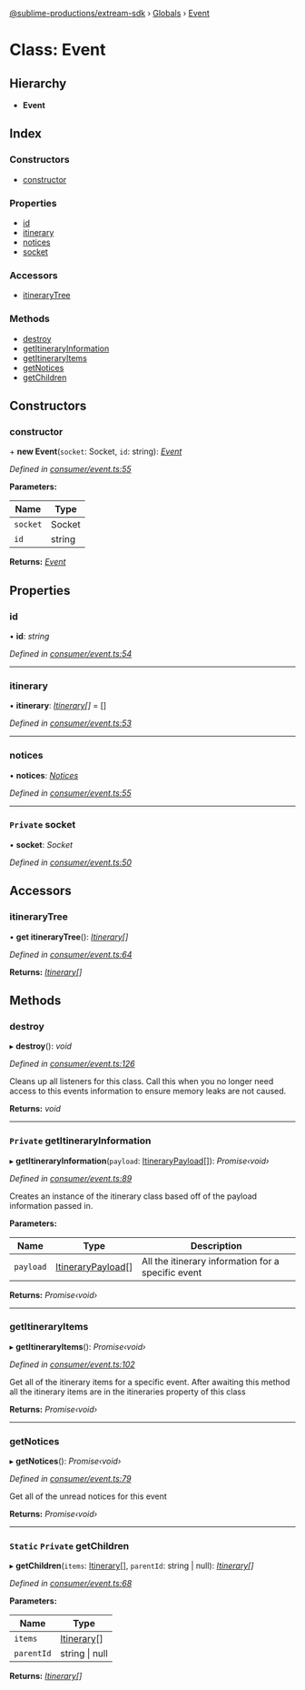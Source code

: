 [@sublime-productions/extream-sdk](../README.md) › [Globals](../globals.md) › [Event](event.md)

# Class: Event

## Hierarchy

* **Event**

## Index

### Constructors

* [constructor](event.md#constructor)

### Properties

* [id](event.md#id)
* [itinerary](event.md#itinerary)
* [notices](event.md#notices)
* [socket](event.md#private-socket)

### Accessors

* [itineraryTree](event.md#itinerarytree)

### Methods

* [destroy](event.md#destroy)
* [getItineraryInformation](event.md#private-getitineraryinformation)
* [getItineraryItems](event.md#getitineraryitems)
* [getNotices](event.md#getnotices)
* [getChildren](event.md#static-private-getchildren)

## Constructors

###  constructor

\+ **new Event**(`socket`: Socket, `id`: string): *[Event](event.md)*

*Defined in [consumer/event.ts:55](https://github.com/Extream-SaaS/ex-sdk/blob/ed34b16/src/consumer/event.ts#L55)*

**Parameters:**

Name | Type |
------ | ------ |
`socket` | Socket |
`id` | string |

**Returns:** *[Event](event.md)*

## Properties

###  id

• **id**: *string*

*Defined in [consumer/event.ts:54](https://github.com/Extream-SaaS/ex-sdk/blob/ed34b16/src/consumer/event.ts#L54)*

___

###  itinerary

• **itinerary**: *[Itinerary](itinerary.md)[]* = []

*Defined in [consumer/event.ts:53](https://github.com/Extream-SaaS/ex-sdk/blob/ed34b16/src/consumer/event.ts#L53)*

___

###  notices

• **notices**: *[Notices](notices.md)*

*Defined in [consumer/event.ts:55](https://github.com/Extream-SaaS/ex-sdk/blob/ed34b16/src/consumer/event.ts#L55)*

___

### `Private` socket

• **socket**: *Socket*

*Defined in [consumer/event.ts:50](https://github.com/Extream-SaaS/ex-sdk/blob/ed34b16/src/consumer/event.ts#L50)*

## Accessors

###  itineraryTree

• **get itineraryTree**(): *[Itinerary](itinerary.md)[]*

*Defined in [consumer/event.ts:64](https://github.com/Extream-SaaS/ex-sdk/blob/ed34b16/src/consumer/event.ts#L64)*

**Returns:** *[Itinerary](itinerary.md)[]*

## Methods

###  destroy

▸ **destroy**(): *void*

*Defined in [consumer/event.ts:126](https://github.com/Extream-SaaS/ex-sdk/blob/ed34b16/src/consumer/event.ts#L126)*

Cleans up all listeners for this class. Call this when you no longer need access to this events information to ensure memory leaks are not caused.

**Returns:** *void*

___

### `Private` getItineraryInformation

▸ **getItineraryInformation**(`payload`: [ItineraryPayload](../interfaces/itinerarypayload.md)[]): *Promise‹void›*

*Defined in [consumer/event.ts:89](https://github.com/Extream-SaaS/ex-sdk/blob/ed34b16/src/consumer/event.ts#L89)*

Creates an instance of the itinerary class based off of the payload information passed in.

**Parameters:**

Name | Type | Description |
------ | ------ | ------ |
`payload` | [ItineraryPayload](../interfaces/itinerarypayload.md)[] | All the itinerary information for a specific event  |

**Returns:** *Promise‹void›*

___

###  getItineraryItems

▸ **getItineraryItems**(): *Promise‹void›*

*Defined in [consumer/event.ts:102](https://github.com/Extream-SaaS/ex-sdk/blob/ed34b16/src/consumer/event.ts#L102)*

Get all of the itinerary items for a specific event. After awaiting this method all the itinerary items are in the itineraries property of this class

**Returns:** *Promise‹void›*

___

###  getNotices

▸ **getNotices**(): *Promise‹void›*

*Defined in [consumer/event.ts:79](https://github.com/Extream-SaaS/ex-sdk/blob/ed34b16/src/consumer/event.ts#L79)*

Get all of the unread notices for this event

**Returns:** *Promise‹void›*

___

### `Static` `Private` getChildren

▸ **getChildren**(`items`: [Itinerary](itinerary.md)[], `parentId`: string | null): *[Itinerary](itinerary.md)[]*

*Defined in [consumer/event.ts:68](https://github.com/Extream-SaaS/ex-sdk/blob/ed34b16/src/consumer/event.ts#L68)*

**Parameters:**

Name | Type |
------ | ------ |
`items` | [Itinerary](itinerary.md)[] |
`parentId` | string &#124; null |

**Returns:** *[Itinerary](itinerary.md)[]*
